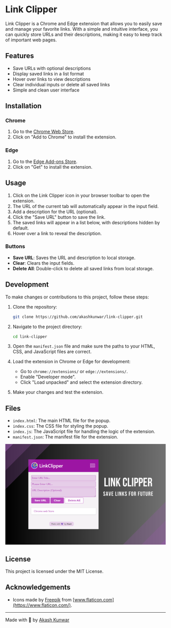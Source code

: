 # Link Clipper

Link Clipper is a Chrome and Edge extension that allows you to easily save and manage your favorite links. With a simple and intuitive interface, you can quickly store URLs and their descriptions, making it easy to keep track of important web pages.

## Features

- Save URLs with optional descriptions
- Display saved links in a list format
- Hover over links to view descriptions
- Clear individual inputs or delete all saved links
- Simple and clean user interface

## Installation

### Chrome

1. Go to the [Chrome Web Store](https://chromewebstore.google.com/detail/link-clipper/ngamlcpgcbkbgpgkkgnbpkgnfgpccaak).
2. Click on "Add to Chrome" to install the extension.

### Edge

1. Go to the [Edge Add-ons Store](https://microsoftedge.microsoft.com/addons/detail/link-clipper/dikahmhecpjlpnfebjeakbobihhihpnh).
2. Click on "Get" to install the extension.

## Usage

1. Click on the Link Clipper icon in your browser toolbar to open the extension.
2. The URL of the current tab will automatically appear in the input field.
3. Add a description for the URL (optional).
4. Click the "Save URL" button to save the link.
5. The saved links will appear in a list below, with descriptions hidden by default.
6. Hover over a link to reveal the description.

### Buttons

- **Save URL**: Saves the URL and description to local storage.
- **Clear**: Clears the input fields.
- **Delete All**: Double-click to delete all saved links from local storage.

## Development

To make changes or contributions to this project, follow these steps:

1. Clone the repository:
    ```bash
    git clone https://github.com/akashkunwar/link-clipper.git
    ```

2. Navigate to the project directory:
    ```bash
    cd link-clipper
    ```

3. Open the `manifest.json` file and make sure the paths to your HTML, CSS, and JavaScript files are correct.

4. Load the extension in Chrome or Edge for development:
    - Go to `chrome://extensions/` or `edge://extensions/`.
    - Enable "Developer mode".
    - Click "Load unpacked" and select the extension directory.

5. Make your changes and test the extension.

## Files

- `index.html`: The main HTML file for the popup.
- `index.css`: The CSS file for styling the popup.
- `index.js`: The JavaScript file for handling the logic of the extension.
- `manifest.json`: The manifest file for the extension.

![Link Clipper](https://raw.githubusercontent.com/Akashkunwar/LinkClipper/main/LinkClipper.png)

## License

This project is licensed under the MIT License.

## Acknowledgements

- Icons made by [Freepik](https://www.freepik.com) from [www.flaticon.com](https://www.flaticon.com/).

---

Made with 💜 by [Akash Kunwar](https://www.akashkunwar.me/)
